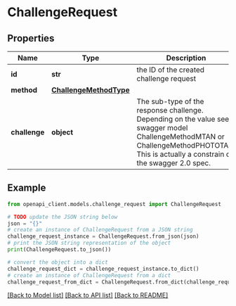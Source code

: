 # ChallengeRequest


## Properties

Name | Type | Description | Notes
------------ | ------------- | ------------- | -------------
**id** | **str** | the ID of the created challenge request | 
**method** | [**ChallengeMethodType**](ChallengeMethodType.md) |  | 
**challenge** | **object** | The sub-type of the response challenge. Depending on the value see swagger model ChallengeMethodMTAN or ChallengeMethodPHOTOTAN. This is actually a constrain of the swagger 2.0 spec. | [optional] 

## Example

```python
from openapi_client.models.challenge_request import ChallengeRequest

# TODO update the JSON string below
json = "{}"
# create an instance of ChallengeRequest from a JSON string
challenge_request_instance = ChallengeRequest.from_json(json)
# print the JSON string representation of the object
print(ChallengeRequest.to_json())

# convert the object into a dict
challenge_request_dict = challenge_request_instance.to_dict()
# create an instance of ChallengeRequest from a dict
challenge_request_from_dict = ChallengeRequest.from_dict(challenge_request_dict)
```
[[Back to Model list]](../README.md#documentation-for-models) [[Back to API list]](../README.md#documentation-for-api-endpoints) [[Back to README]](../README.md)


